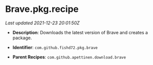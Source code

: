 # Brave.pkg.recipe

_Last updated 2021-12-23 20:01:50Z_

- **Description**: Downloads the latest version of Brave and creates a package.

- **Identifier**: `com.github.fishd72.pkg.brave`

- **Parent Recipes**: `com.github.apettinen.download.brave`
